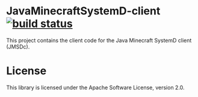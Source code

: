 # JavaMinecraftSystemD-client [![build status](http://ci.petercashel.net/projects/6/status.png?ref=master)](http://ci.petercashel.net/projects/6?ref=master)


This project contains the client code for the Java Minecraft SystemD client (JMSDc).


License
=======

This library is licensed under the Apache Software License, version 2.0.
